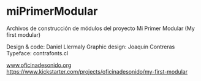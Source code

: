 # miPrimerModular
Archivos de construcción de módulos del proyecto Mi Primer Modular (My first modular)


Design & code: Daniel Llermaly
Graphic design: Joaquín Contreras
Typeface: contrafonts.cl

www.oficinadesonido.org
https://www.kickstarter.com/projects/oficinadesonido/my-first-modular
